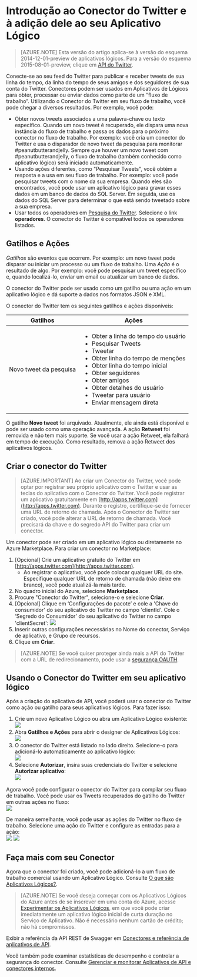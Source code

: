 <properties
   pageTitle="Usando o Conector do Twitter em Aplicativos Lógicos | Serviço de Aplicativo do Microsoft Azure"
   description="Como criar e configurar o Conector do Twitter ou o aplicativo de API e usá-lo em um aplicativo lógico no Serviço de Aplicativo do Azure"
   services="app-service\logic"
   documentationCenter=".net,nodejs,java"
   authors="anuragdalmia"
   manager="erikre"
   editor=""/>

<tags
   ms.service="app-service-logic"
   ms.devlang="multiple"
   ms.topic="article"
   ms.tgt_pltfrm="na"
   ms.workload="integration"
   ms.date="02/11/2016"
   ms.author="sameerch"/>


# Introdução ao Conector do Twitter e à adição dele ao seu Aplicativo Lógico
>[AZURE.NOTE] Esta versão do artigo aplica-se à versão do esquema 2014-12-01-preview de aplicativos lógicos. Para a versão do esquema 2015-08-01-preview, clique em [API do Twitter](../connectors/create-api-twitter.md).

Conecte-se ao seu feed do Twitter para publicar e receber tweets de sua linha do tempo, da linha do tempo de seus amigos e dos seguidores de sua conta do Twitter. Conectores podem ser usados em Aplicativos de Lógicos para obter, processar ou enviar dados como parte de um “fluxo de trabalho”. Utilizando o Conector do Twitter em seu fluxo de trabalho, você pode chegar a diversos resultados. Por exemplo, você pode:

- Obter novos tweets associados a uma palavra-chave ou texto específico. Quando um novo tweet é recuperado, ele dispara uma nova instância do fluxo de trabalho e passa os dados para o próximo conector no fluxo de trabalho. Por exemplo: você cria um conector do Twitter e usa o disparador de novo tweet da pesquisa para monitorar #peanutbutterandjelly. Sempre que houver um novo tweet com #peanutbutterandjelly, o fluxo de trabalho (também conhecido como aplicativo lógico) será iniciado automaticamente.
- Usando ações diferentes, como "Pesquisar Tweets", você obtém a resposta e a usa em seu fluxo de trabalho. Por exemplo: você pode pesquisar tweets com o nome da sua empresa. Quando eles são encontrados, você pode usar um aplicativo lógico para gravar esses dados em um banco de dados do SQL Server. Em seguida, use os dados do SQL Server para determinar o que está sendo tweetado sobre a sua empresa. 
- Usar todos os operadores em [Pesquisa do Twitter](https://twitter.com/search). Selecione o link **operadores**. O conector do Twitter é compatível todos os operadores listados.


## Gatilhos e Ações
*Gatilhos* são eventos que ocorrem. Por exemplo: um novo tweet pode disparar ou iniciar um processo ou um fluxo de trabalho. Uma *Ação* é o resultado de algo. Por exemplo: você pode pesquisar um tweet específico e, quando localizá-lo, enviar um email ou atualizar um banco de dados.

O conector do Twitter pode ser usado como um gatilho ou uma ação em um aplicativo lógico e dá suporte a dados nos formatos JSON e XML.

O conector do Twitter tem os seguintes gatilhos e ações disponíveis:

Gatilhos | Ações
--- | ---
Novo tweet da pesquisa | <ul><li>Obter a linha do tempo do usuário</li><li>Pesquisar Tweets</li><li>Tweetar</li><li>Obter linha do tempo de menções</li><li>Obter linha do tempo inicial</li><li>Obter seguidores</li><li>Obter amigos</li><li>Obter detalhes do usuário</li><li>Tweetar para usuário</li><li>Enviar mensagem direta</li></ul>

O gatilho **Novo tweet** foi arquivado. Atualmente, ele ainda está disponível e pode ser usado como uma operação avançada. A ação **Retweet** foi removida e não tem mais suporte. Se você usar a ação Retweet, ela falhará em tempo de execução. Como resultado, remova a ação Retweet dos aplicativos lógicos.


## Criar o conector do Twitter

> [AZURE.IMPORTANT] Ao criar um Conector do Twitter, você pode optar por registrar seu próprio aplicativo com o Twitter e usar as teclas do aplicativo com o Conector do Twitter. Você pode registrar um aplicativo gratuitamente em [http://apps.twitter.com](http://apps.twitter.com). Durante o registro, certifique-se de fornecer uma URL de retorno de chamada. Após o Conector do Twitter ser criado, você pode alterar a URL de retorno de chamada. Você precisará da chave e do segredo API do Twitter para criar um conector.

Um conector pode ser criado em um aplicativo lógico ou diretamente no Azure Marketplace. Para criar um conector no Marketplace:

1. [Opcional] Crie um aplicativo gratuito do Twitter em [http://apps.twitter.com](http://apps.twitter.com).
    * Ao registrar o aplicativo, você pode colocar qualquer URL do site. Especifique qualquer URL de retorno de chamada (não deixe em branco), você pode atualizá-la mais tarde.
2. No quadro inicial do Azure, selecione **Marketplace**.
3. Procure "Conector do Twitter", selecione-o e selecione **Criar**.
4. [Opcional] Clique em ‘Configurações do pacote’ e cole a 'Chave do consumidor' do seu aplicativo do Twitter no campo 'clientId'. Cole o ‘Segredo do Consumidor' do seu aplicativo do Twitter no campo 'clientSecret':
![][10]
5. Inserir outras configurações necessárias no Nome do conector, Serviço de aplicativo, e Grupo de recursos.
6.	Clique em **Criar**.

> [AZURE.NOTE] Se você quiser proteger ainda mais a API do Twitter com a URL de redirecionamento, pode usar a [segurança OAUTH](app-service-logic-oauth-security.md).


## Usando o Conector do Twitter em seu aplicativo lógico
Após a criação do aplicativo de API, você poderá usar o conector do Twitter como ação ou gatilho para seus aplicativos lógicos. Para fazer isso:

1.	Crie um novo Aplicativo Lógico ou abra um Aplicativo Lógico existente:  
![][2]
2.	Abra **Gatilhos e Ações** para abrir o designer de Aplicativos Lógicos:  
![][3]
3.	O conector do Twitter está listado no lado direito. Selecione-o para adicioná-lo automaticamente ao aplicativo lógico:  
![][4]
4.	Selecione **Autorizar**, insira suas credenciais do Twitter e selecione **Autorizar aplicativo**:  
![][5]


Agora você pode configurar o conector do Twitter para compilar seu fluxo de trabalho. Você pode usar os Tweets recuperados do gatilho do Twitter em outras ações no fluxo:  
![][6]

De maneira semelhante, você pode usar as ações do Twitter no fluxo de trabalho. Selecione uma ação do Twitter e configure as entradas para a ação:  
![][7] 
![][8]

## Faça mais com seu Conector
Agora que o conector foi criado, você pode adicioná-lo a um fluxo de trabalho comercial usando um Aplicativo Lógico. Consulte [O que são Aplicativos Lógicos?](app-service-logic-what-are-logic-apps.md).

>[AZURE.NOTE] Se você deseja começar com os Aplicativos Lógicos do Azure antes de se inscrever em uma conta do Azure, acesse [Experimentar os Aplicativos Lógicos](https://tryappservice.azure.com/?appservice=logic), em que você pode criar imediatamente um aplicativo lógico inicial de curta duração no Serviço de Aplicativo. Não é necessário nenhum cartão de crédito; não há compromissos.

Exibir a referência da API REST de Swagger em [Conectores e referência de aplicativos de API](http://go.microsoft.com/fwlink/p/?LinkId=529766).

Você também pode examinar estatísticas de desempenho e controlar a segurança do conector. Consulte [Gerenciar e monitorar Aplicativos de API e conectores internos](app-service-logic-monitor-your-connectors.md).

<!--Image references-->
[1]: ./media/app-service-logic-connector-twitter/img1.png
[2]: ./media/app-service-logic-connector-twitter/img2.png
[3]: ./media/app-service-logic-connector-twitter/img3.png
[4]: ./media/app-service-logic-connector-twitter/img4.png
[5]: ./media/app-service-logic-connector-twitter/img5.png
[6]: ./media/app-service-logic-connector-twitter/triggers.png
[7]: ./media/app-service-logic-connector-twitter/img7.png
[8]: ./media/app-service-logic-connector-twitter/actions.png
[9]: ./media/app-service-logic-connector-twitter/settings.PNG
[10]: ./media/app-service-logic-connector-twitter/TwitterAPISettings.png

<!---HONumber=AcomDC_0224_2016-->